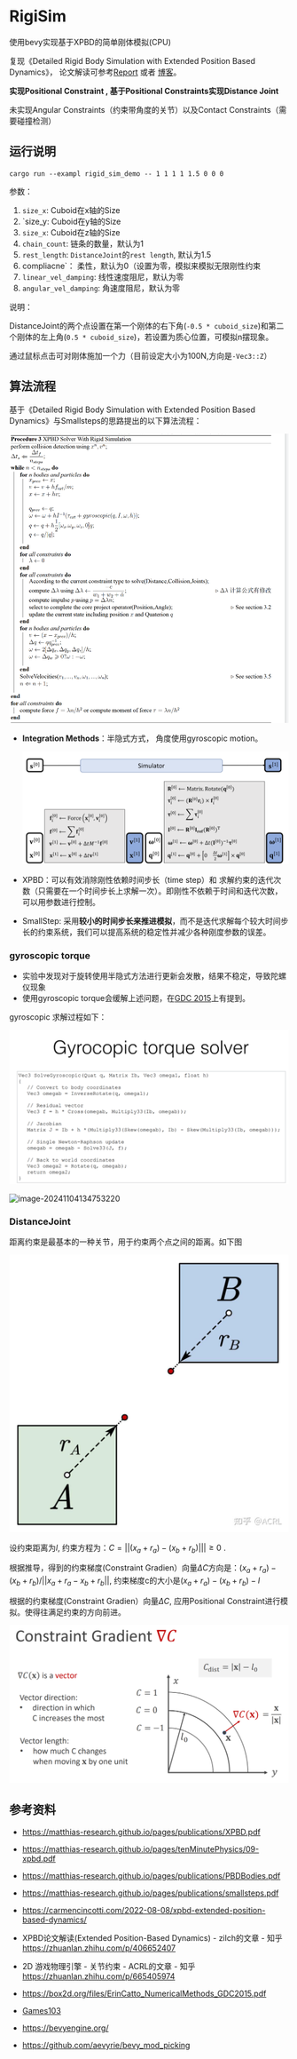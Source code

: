 # RigiSim

使用bevy实现基于XPBD的简单刚体模拟(CPU)

复现《Detailed Rigid Body Simulation with Extended Position Based Dynamics》， 论文解读可参考[Report](https://github.com/SZU-AdvTech-2022/197-Detailed-Rigid-Body-Simulation-with-Extended-Position-Based-Dynamics/blob/main/ResearchReport.pdf) 或者 [博客](https://www.cnblogs.com/Ligo-Z/p/16921559.html)。

**实现Positional Constraint , 基于Positional Constraints实现Distance Joint**

未实现Angular Constraints（约束带角度的关节）以及Contact Constraints（需要碰撞检测）

## 运行说明

```powershelle
cargo run --exampl rigid_sim_demo -- 1 1 1 1 1.5 0 0 0
```

参数：

1. `size_x`:  Cuboid在x轴的Size
2. `size_y:  Cuboid在y轴的Size
3. `size_x`:  Cuboid在z轴的Size
4. `chain_count`: 链条的数量，默认为1
5. `rest_length`:  `DistanceJoint`的`rest length`, 默认为1.5
6.  compliacne`： 柔性，默认为0（设置为零，模拟来模拟无限刚性约束
7.  `linear_vel_damping`: 线性速度阻尼，默认为零
8. `angular_vel_damping`: 角速度阻尼，默认为零

说明：

DistanceJoint的两个点设置在第一个刚体的右下角(`-0.5 * cuboid_size`)和第二个刚体的左上角(`0.5 * cuboid_size`)，若设置为质心位置，可模拟n摆现象。

通过鼠标点击可对刚体施加一个力（目前设定大小为100N,方向是`-Vec3::Z`）

## 算法流程

基于《Detailed Rigid Body Simulation with Extended Position Based Dynamics》与Smallsteps的思路提出的以下算法流程：

![image-20241104133413468](.\assets\image-20241104133413468.png)

- **Integration Methods**：半隐式方式， 角度使用gyroscopic  motion。

  ![image-20241104162933291](.\assets\image-20241104162933291.png)

- XPBD：可以有效消除刚性依赖时间步长（time step）和 求解约束的迭代次数（只需要在一个时间步长上求解一次）。即刚性不依赖于时间和迭代次数，可以用参数进行控制。

- SmallStep: 采用**较小的时间步长来推进模拟**，而不是迭代求解每个较大时间步长的约束系统，我们可以提高系统的稳定性并减少各种刚度参数的误差。

### gyroscopic torque

- 实验中发现对于旋转使用半隐式方法进行更新会发散，结果不稳定，导致陀螺仪现象
- 使用gyroscopic torque会缓解上述问题，在[GDC 2015](https://box2d.org/files/ErinCatto_NumericalMethods_GDC2015.pdf)上有提到。

gyroscopic 求解过程如下：

![image-20241104134729397](.\assets\image-20241104134729397.png)

![image-20241104134753220](D:\Ligo\Project\RigidSim\assets\image-20241104134753220.png)

### DistanceJoint

距离约束是最基本的一种关节，用于约束两个点之间的距离。如下图

![image-20241104141150126](.\assets\image-20241104141150126.png)

设约束距离为$l$, 约束方程为：$C=||(x_a + r_a) - (x_b+r_b)|||\ge0$ . 

根据推导，得到的约束梯度(Constraint Gradien）向量$\Delta C$方向是：$(x_a + r_a) - (x_b+r_b) / ||x_a + r_a - x_b+r_b||$, 约束梯度c的大小是$(x_a + r_a) - (x_b+r_b)-l$

根据的约束梯度(Constraint Gradien）向量$\Delta C$,  应用Positional Constraint进行模拟。使得往满足约束的方向前进。

![image-20241104165231400](.\assets\image-20241104165231400.png)

## 参考资料

- https://matthias-research.github.io/pages/publications/XPBD.pdf

- https://matthias-research.github.io/pages/tenMinutePhysics/09-xpbd.pdf

- https://matthias-research.github.io/pages/publications/PBDBodies.pdf

- https://matthias-research.github.io/pages/publications/smallsteps.pdf

- https://carmencincotti.com/2022-08-08/xpbd-extended-position-based-dynamics/

- XPBD论文解读(Extended Position-Based Dynamics) - zilch的文章 - 知乎
  https://zhuanlan.zhihu.com/p/406652407

- 2D 游戏物理引擎 - 关节约束 - ACRL的文章 - 知乎
  https://zhuanlan.zhihu.com/p/665405974

- https://box2d.org/files/ErinCatto_NumericalMethods_GDC2015.pdf

- [Games103](https://www.bilibili.com/video/BV12Q4y1S73g/)

- https://bevyengine.org/

- https://github.com/aevyrie/bevy_mod_picking

  
